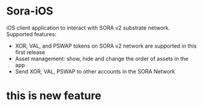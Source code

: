 # Sora-iOS
iOS client application to interact with SORA v2 substrate network.
Supported features:
- XOR, VAL, and PSWAP tokens on SORA v2 network are supported in this first release
- Asset management: show, hide and change the order of assets in the app
- Send XOR, VAL, PSWAP to other accounts in the SORA Network

# this is new feature
